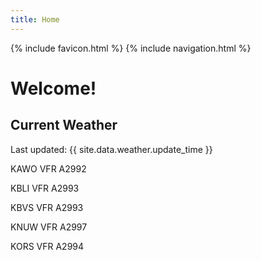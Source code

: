 ```yaml
---
title: Home
---
```

{% include favicon.html %}
{% include navigation.html %}
# Welcome!

## Current Weather

Last updated: {{ site.data.weather.update_time }}

KAWO VFR A2992

KBLI VFR A2993

KBVS VFR A2993

KNUW VFR A2997

KORS VFR A2994


